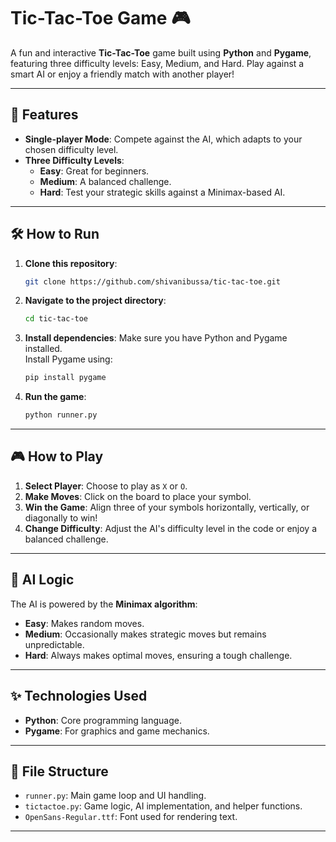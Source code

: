 
# Tic-Tac-Toe Game 🎮

A fun and interactive **Tic-Tac-Toe** game built using **Python** and **Pygame**, featuring three difficulty levels: Easy, Medium, and Hard. Play against a smart AI or enjoy a friendly match with another player!

---

## 🚀 Features

- **Single-player Mode**: Compete against the AI, which adapts to your chosen difficulty level.  
- **Three Difficulty Levels**:  
  - **Easy**: Great for beginners.  
  - **Medium**: A balanced challenge.  
  - **Hard**: Test your strategic skills against a Minimax-based AI.  

---

## 🛠️ How to Run

1. **Clone this repository**:
   ```bash
   git clone https://github.com/shivanibussa/tic-tac-toe.git
   ```
2. **Navigate to the project directory**:
   ```bash
   cd tic-tac-toe
   ```
3. **Install dependencies**:
   Make sure you have Python and Pygame installed.  
   Install Pygame using:
   ```bash
   pip install pygame
   ```
4. **Run the game**:
   ```bash
   python runner.py
   ```

---

## 🎮 How to Play

1. **Select Player**: Choose to play as `X` or `O`.  
2. **Make Moves**: Click on the board to place your symbol.  
3. **Win the Game**: Align three of your symbols horizontally, vertically, or diagonally to win!  
4. **Change Difficulty**: Adjust the AI's difficulty level in the code or enjoy a balanced challenge.  

---

## 🧠 AI Logic

The AI is powered by the **Minimax algorithm**:  
- **Easy**: Makes random moves.  
- **Medium**: Occasionally makes strategic moves but remains unpredictable.  
- **Hard**: Always makes optimal moves, ensuring a tough challenge.

---

## ✨ Technologies Used

- **Python**: Core programming language.  
- **Pygame**: For graphics and game mechanics.

---

## 📂 File Structure

- `runner.py`: Main game loop and UI handling.  
- `tictactoe.py`: Game logic, AI implementation, and helper functions.  
- `OpenSans-Regular.ttf`: Font used for rendering text.  

---


